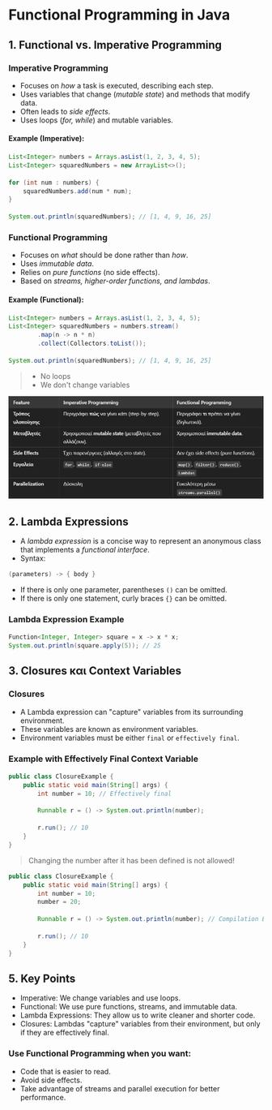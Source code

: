 # Functional Programming in Java

## 1. Functional vs. Imperative Programming

### Imperative Programming

- Focuses on *how* a task is executed, describing each step.
- Uses variables that change (*mutable state*) and methods that modify data.
- Often leads to *side effects*.
- Uses loops (*for, while*) and mutable variables.

#### Example (Imperative):

```java
List<Integer> numbers = Arrays.asList(1, 2, 3, 4, 5);
List<Integer> squaredNumbers = new ArrayList<>();

for (int num : numbers) {
    squaredNumbers.add(num * num);
}

System.out.println(squaredNumbers); // [1, 4, 9, 16, 25]
```

### Functional Programming

- Focuses on *what* should be done rather than *how*.
- Uses *immutable data*.
- Relies on *pure functions* (no side effects).
- Based on *streams, higher-order functions, and lambdas*.

#### Example (Functional):

```java
List<Integer> numbers = Arrays.asList(1, 2, 3, 4, 5);
List<Integer> squaredNumbers = numbers.stream()
        .map(n -> n * n)
        .collect(Collectors.toList());

System.out.println(squaredNumbers); // [1, 4, 9, 16, 25]
```

> - No loops
> - We don't change variables

![FunctionalVsImperative.png](images/FunctionalVsImperative.png)


## 2. Lambda Expressions

- A *lambda expression* is a concise way to represent an anonymous class that implements a *functional interface*.
- Syntax:

```java
(parameters) -> { body }
```

- If there is only one parameter, parentheses `()` can be omitted.
- If there is only one statement, curly braces `{}` can be omitted.

### Lambda Expression Example

```java
Function<Integer, Integer> square = x -> x * x;
System.out.println(square.apply(5)); // 25
```

## 3. Closures και Context Variables

### Closures

- A Lambda expression can "capture" variables from its surrounding environment.
- These variables are known as environment variables.
- Environment variables must be either `final` or `effectively final`.

### Example with Effectively Final Context Variable

```java
public class ClosureExample {
    public static void main(String[] args) {
        int number = 10; // Effectively final

        Runnable r = () -> System.out.println(number);

        r.run(); // 10
    }
}
```

> Changing the number after it has been defined is not allowed!

```java
public class ClosureExample {
    public static void main(String[] args) {
        int number = 10;
        number = 20; 

        Runnable r = () -> System.out.println(number); // Compilation Error

        r.run(); // 10
    }
}
```

## 5. Key Points

- Imperative: We change variables and use loops.
- Functional: We use pure functions, streams, and immutable data.
- Lambda Expressions: They allow us to write cleaner and shorter code.
- Closures: Lambdas "capture" variables from their environment, but only if they are effectively final.

### Use Functional Programming when you want:

- Code that is easier to read.
- Avoid side effects.
- Take advantage of streams and parallel execution for better performance.
